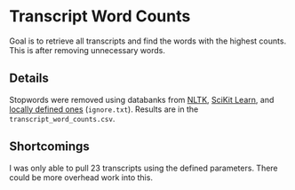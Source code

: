 # Transcript Word Counts
Goal is to retrieve all transcripts and find the words with the highest counts. This is after removing unnecessary words.

## Details
Stopwords were removed using databanks from [NLTK](https://www.nltk.org/search.html?q=stopwords), [SciKit Learn](https://scikit-learn.org/stable/modules/classes.html#module-sklearn.feature_extraction.text), and [locally defined ones](/ignore.txt) (`ignore.txt`). Results are in the `transcript_word_counts.csv`.

## Shortcomings
I was only able to pull 23 transcripts using the defined parameters. There could be more overhead work into this.